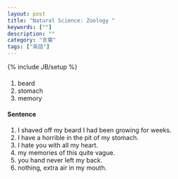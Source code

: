 ```yaml
---
layout: post
title: "Natural Science: Zoology "
keywords: [""]
description: ""
category: "言葉"
tags: ["英語"]
---
```

{% include JB/setup %}


####
1. beard
2. stomach
3. memory


#### Sentence
1. I shaved off my beard I had been growing for weeks.
2. I have a horrible in the pit of my stomach.
3. I hate you with all my heart.
4. my memories of this quite vague.
5. you hand never left my back.
6. nothing, extra air in my mouth.



